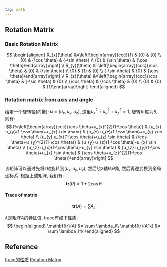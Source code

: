 ```yaml
---
tag: math
---
```

## Rotation Matrix
### Basic Rotation Matrix
$$
\begin{aligned} R_{x}(\theta) &=\left[\begin{array}{ccc}{1} & {0} & {0} \\ {0} & {\cos \theta} & {-\sin \theta} \\ {0} & {\sin \theta} & {\cos \theta}\end{array}\right] \\ R_{y}(\theta) &=\left[\begin{array}{ccc}{\cos \theta} & {0} & {\sin \theta} \\ {0} & {1} & {0} \\ {-\sin \theta} & {0} & {\cos \theta}\end{array}\right] \\ R_{z}(\theta) &=\left[\begin{array}{ccc}{\cos \theta} & {-\sin \theta} & {0} \\ {\cos \theta} & {\cos \theta} & {0} \\ {0} & {0} & {1}\end{array}\right] \end{aligned}
$$

### Rotation matrix from axis and angle
给定一个旋转轴(向量): $\mathbf{u} = (u_x, u_y, u_z)$, 这里$u_x^2 + u_y^2 + u_z^2 = 1$, 旋转角度为$\theta$, 则有:
$$
R=\left[\begin{array}{ccc}{\cos \theta+u_{x}^{2}(1-\cos \theta)} & {u_{x} u_{y}(1-\cos \theta)-u_{z} \sin \theta} & {u_{x} u_{z}(1-\cos \theta)+u_{y} \sin \theta} \\ {u_{y} u_{x}(1-\cos \theta)+u_{z} \sin \theta} & {\cos \theta+u_{y}^{2}(1-\cos \theta)} & {u_{y} u_{z}(1-\cos \theta)-u_{x} \sin \theta} \\ {u_{z} u_{x}(1-\cos \theta)-u_{y} \sin \theta} & {u_{z} u_{y}(1-\cos \theta)+u_{x} \sin \theta} & {\cos \theta+u_{z}^{2}(1-\cos \theta)}\end{array}\right]
$$

该矩阵可以通过先将z轴旋转到$(u_x, u_y, u_z)$, 然后绕z轴转$\theta$角, 然后再逆变换到全局坐标系.
根据上述矩阵, 我们有:
$$
\mathbf{tr}(R) = 1+2 \cos \theta
$$

#### Trace of matrix
$$
\mathbf{tr}(A) = \sum A_{ii}
$$

$\lambda$是矩阵$A$的特征值, trace有如下性质:
$$
\begin{aligned}
\mathbf{tr}(A) &= \sum \lambda_i\\
\mathbf{tr}(A^k) &= \sum \lambda_i^k
\end{aligned}
$$

## Reference
[trace的性质](https://en.wikipedia.org/wiki/Trace_(linear_algebra))
[Rotation Matrix](https://en.wikipedia.org/wiki/Rotation_matrix)